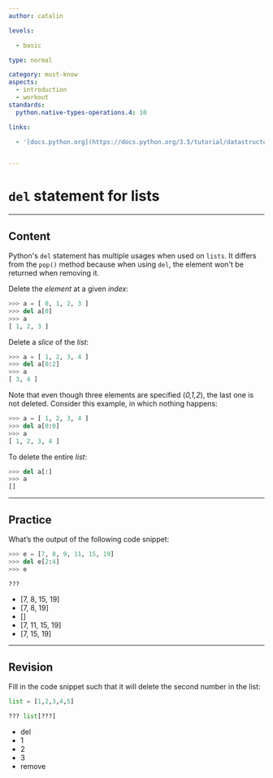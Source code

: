 ```yaml
---
author: catalin

levels:

  - basic

type: normal

category: must-know
aspects:
  - introduction
  - workout
standards:
  python.native-types-operations.4: 10

links:

  - '[docs.python.org](https://docs.python.org/3.5/tutorial/datastructures.html#the-del-statement){website}'


---
```


# `del` statement for lists

---
## Content

Python's `del` statement has multiple usages when used on `lists`.
It differs from the `pop()` method because when using `del`, the element won't be returned when removing it.

Delete the *element* at a given *index*:
```python
>>> a = [ 0, 1, 2, 3 ]
>>> del a[0]
>>> a
[ 1, 2, 3 ]
```

Delete a *slice* of the *list*:
```python
>>> a = [ 1, 2, 3, 4 ]
>>> del a[0:2]
>>> a
[ 3, 4 ]
```
Note that even though three elements are specified (*0,1,2*), the last one is not deleted. Consider this example, in which nothing happens:
```python
>>> a = [ 1, 2, 3, 4 ]
>>> del a[0:0]
>>> a
[ 1, 2, 3, 4 ]
```
To delete the entire *list*:
```python
>>> del a[:]
>>> a
[]
```

---
## Practice

What’s the output of the following code snippet:

```python
>>> e = [7, 8, 9, 11, 15, 19]
>>> del e[2:4]
>>> e

???
```

* [7, 8, 15, 19]
* [7, 8, 19]
* []
* [7, 11, 15, 19]
* [7, 15, 19]

---
## Revision

Fill in the code snippet such that it will delete the second number in the list:

```python
list = [1,2,3,4,5]

??? list[???]
```

* del
* 1
* 2
* 3
* remove
